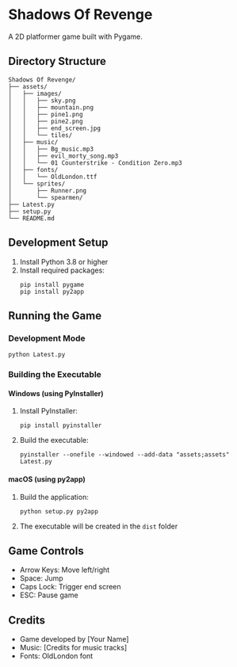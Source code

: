 # Shadows Of Revenge

A 2D platformer game built with Pygame.

## Directory Structure

```
Shadows Of Revenge/
├── assets/
│   ├── images/
│   │   ├── sky.png
│   │   ├── mountain.png
│   │   ├── pine1.png
│   │   ├── pine2.png
│   │   ├── end_screen.jpg
│   │   └── tiles/
│   ├── music/
│   │   ├── Bg_music.mp3
│   │   ├── evil_morty_song.mp3
│   │   └── 01 Counterstrike - Condition Zero.mp3
│   ├── fonts/
│   │   └── OldLondon.ttf
│   └── sprites/
│       ├── Runner.png
│       └── spearmen/
├── Latest.py
├── setup.py
└── README.md
```

## Development Setup

1. Install Python 3.8 or higher
2. Install required packages:
   ```
   pip install pygame
   pip install py2app
   ```

## Running the Game

### Development Mode
```
python Latest.py
```

### Building the Executable

#### Windows (using PyInstaller)
1. Install PyInstaller:
   ```
   pip install pyinstaller
   ```
2. Build the executable:
   ```
   pyinstaller --onefile --windowed --add-data "assets;assets" Latest.py
   ```

#### macOS (using py2app)
1. Build the application:
   ```
   python setup.py py2app
   ```
2. The executable will be created in the `dist` folder

## Game Controls

- Arrow Keys: Move left/right
- Space: Jump
- Caps Lock: Trigger end screen
- ESC: Pause game

## Credits

- Game developed by [Your Name]
- Music: [Credits for music tracks]
- Fonts: OldLondon font 